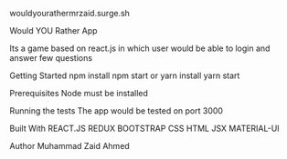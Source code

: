 wouldyourathermrzaid.surge.sh


Would YOU Rather App

Its a game based on react.js in which user would be able to login and answer few questions

Getting Started
npm install
npm start
or
yarn install 
yarn start



Prerequisites
Node must be installed

Running the tests
The app would be tested on port 3000 

Built With
REACT.JS
REDUX
BOOTSTRAP
CSS
HTML
JSX
MATERIAL-UI


Author
Muhammad Zaid Ahmed
